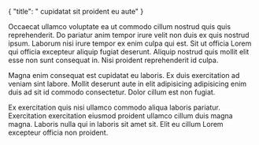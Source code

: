 {
  "title": " cupidatat sit proident eu aute"
}

Occaecat ullamco voluptate ea ut commodo cillum nostrud quis quis reprehenderit. Do pariatur anim tempor irure velit non duis ex quis nostrud ipsum. Laborum nisi irure tempor ex enim culpa qui est. Sit ut officia Lorem qui officia excepteur aliquip fugiat deserunt. Aliquip nostrud quis mollit elit esse non sunt consequat in. Nisi proident reprehenderit id culpa.

Magna enim consequat est cupidatat eu laboris. Ex duis exercitation ad veniam sint labore. Mollit deserunt aute in elit adipisicing adipisicing enim duis ad sit id commodo consectetur. Dolor cillum est non fugiat.

Ex exercitation quis nisi ullamco commodo aliqua laboris pariatur. Exercitation exercitation eiusmod proident ullamco cillum duis magna magna. Laboris nulla qui in laboris sit amet sit. Elit eu cillum Lorem excepteur officia non proident.